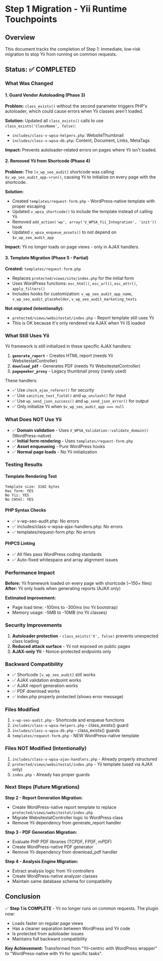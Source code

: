# Step 1 Migration - Yii Runtime Touchpoints

## Overview
This document tracks the completion of Step 1: Immediate, low-risk migration to stop Yii from running on common requests.

## Status: ✅ COMPLETED

### What Was Changed

#### 1. Guard Vendor Autoloading (Phase 3)
**Problem:** `class_exists()` without the second parameter triggers PHP's autoloader, which could cause errors when Yii classes aren't loaded.

**Solution:** Updated all `class_exists()` calls to use `class_exists('ClassName', false)`:
- `includes/class-v-wpsa-helpers.php`: WebsiteThumbnail
- `includes/class-v-wpsa-db.php`: Content, Document, Links, MetaTags

**Impact:** Prevents autoloader-related errors on pages where Yii isn't loaded.

#### 2. Removed Yii from Shortcode (Phase 4)
**Problem:** The `[v_wp_seo_audit]` shortcode was calling `$v_wp_seo_audit_app->run()`, causing Yii to initialize on every page with the shortcode.

**Solution:**
- Created `templates/request-form.php` - WordPress-native template with proper escaping
- Updated `v_wpsa_shortcode()` to include the template instead of calling Yii
- Removed `add_action('wp', array('V_WPSA_Yii_Integration', 'init'))` hook
- Updated `v_wpsa_enqueue_assets()` to not depend on `$v_wp_seo_audit_app`

**Impact:** Yii no longer loads on page views - only in AJAX handlers.

#### 3. Template Migration (Phase 5 - Partial)
**Created:** `templates/request-form.php`
- Replaces `protected/views/site/index.php` for the initial form
- Uses WordPress functions: `esc_html()`, `esc_url()`, `esc_attr()`, `apply_filters()`
- Includes hooks for customization: `v_wp_seo_audit_app_name`, `v_wp_seo_audit_placeholder`, `v_wp_seo_audit_marketing_texts`

**Not migrated (intentionally):**
- `protected/views/websitestat/index.php` - Report template still uses Yii
- This is OK because it's only rendered via AJAX when Yii IS loaded

### What Still Uses Yii

Yii framework is still initialized in these specific AJAX handlers:
1. **`generate_report`** - Creates HTML report (needs Yii WebsitestatController)
2. **`download_pdf`** - Generates PDF (needs Yii WebsitestatController)
3. **`pagepeeker_proxy`** - Legacy thumbnail proxy (rarely used)

These handlers:
- ✅ Use `check_ajax_referer()` for security
- ✅ Use `sanitize_text_field()` and `wp_unslash()` for input
- ✅ Use `wp_send_json_success()` and `wp_send_json_error()` for output
- ✅ Only initialize Yii when `$v_wp_seo_audit_app === null`

### What Does NOT Use Yii

- ✅ **Domain validation** - Uses `V_WPSA_Validation::validate_domain()` (WordPress-native)
- ✅ **Initial form rendering** - Uses `templates/request-form.php`
- ✅ **Asset enqueueing** - Pure WordPress hooks
- ✅ **Normal page loads** - No Yii initialization

### Testing Results

#### Template Rendering Test
```
Template size: 3102 bytes
Has form: YES
No Yii: YES
No CHtml: YES
```

#### PHP Syntax Checks
- ✅ v-wp-seo-audit.php: No errors
- ✅ includes/class-v-wpsa-ajax-handlers.php: No errors
- ✅ templates/request-form.php: No errors

#### PHPCS Linting
- ✅ All files pass WordPress coding standards
- ✅ Auto-fixed whitespace and array alignment issues

### Performance Impact

**Before:** Yii framework loaded on every page with shortcode (~150+ files)
**After:** Yii only loads when generating reports (AJAX only)

**Estimated improvement:** 
- Page load time: -100ms to -300ms (no Yii bootstrap)
- Memory usage: -5MB to -10MB (no Yii classes)

### Security Improvements

1. **Autoloader protection** - `class_exists('X', false)` prevents unexpected class loading
2. **Reduced attack surface** - Yii not exposed on public pages
3. **AJAX-only Yii** - Nonce-protected endpoints only

### Backward Compatibility

- ✅ Shortcode `[v_wp_seo_audit]` still works
- ✅ AJAX validation endpoint works
- ✅ AJAX report generation works
- ✅ PDF download works
- ✅ index.php properly protected (shows error message)

### Files Modified

1. `v-wp-seo-audit.php` - Shortcode and enqueue functions
2. `includes/class-v-wpsa-helpers.php` - class_exists() guard
3. `includes/class-v-wpsa-db.php` - class_exists() guards
4. `templates/request-form.php` - NEW WordPress-native template

### Files NOT Modified (Intentionally)

1. `includes/class-v-wpsa-ajax-handlers.php` - Already properly structured
2. `protected/views/websitestat/index.php` - Yii template (used via AJAX only)
3. `index.php` - Already has proper guards

### Next Steps (Future Migrations)

**Step 2 - Report Generation Migration:**
- Create WordPress-native report template to replace `protected/views/websitestat/index.php`
- Migrate WebsitestatController logic to WordPress class
- Remove Yii dependency from generate_report handler

**Step 3 - PDF Generation Migration:**
- Evaluate PHP PDF libraries (TCPDF, FPDF, mPDF)
- Create WordPress-native PDF generator
- Remove Yii dependency from download_pdf handler

**Step 4 - Analysis Engine Migration:**
- Extract analysis logic from Yii controllers
- Create WordPress-native analyzer classes
- Maintain same database schema for compatibility

## Conclusion

✅ **Step 1 is COMPLETE** - Yii no longer runs on common requests. The plugin now:
- Loads faster on regular page views
- Has a cleaner separation between WordPress and Yii code
- Is protected from autoloader issues
- Maintains full backward compatibility

**Key Achievement:** Transformed from "Yii-centric with WordPress wrapper" to "WordPress-native with Yii for specific tasks".
